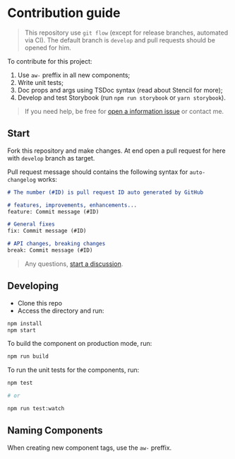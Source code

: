 # Contribution guide

> This repository use `git flow` (except for release branches, automated via CI). The default branch is `develop` and pull requests should be opened for him.

To contribute for this project:

1. Use `aw-` preffix in all new components;
2. Write unit tests;
3. Doc props and args using TSDoc syntax (read about Stencil for more);
4. Develop and test Storybook (run `npm run storybook` or `yarn storybook`).

> If you need help, be free for [open a information issue](https://github.com/tiagoboeing/anywhere-webcomponents/issues/new) or contact me.

## Start

Fork this repository and make changes. At end open a pull request for here with `develop` branch as target.

Pull request message should contains the following syntax for `auto-changelog` works:

```md
# The number (#ID) is pull request ID auto generated by GitHub

# features, improvements, enhancements...
feature: Commit message (#ID)

# General fixes
fix: Commit message (#ID)

# API changes, breaking changes
break: Commit message (#ID)
```

> Any questions, [start a discussion](https://github.com/tiagoboeing/anywhere-webcomponents/discussions/new).

## Developing

- Clone this repo
- Access the directory and run:

```bash
npm install
npm start
```

To build the component on production mode, run:

```bash
npm run build
```

To run the unit tests for the components, run:

```bash
npm test

# or 

npm run test:watch
```

## Naming Components

When creating new component tags, use the `aw-` preffix.
